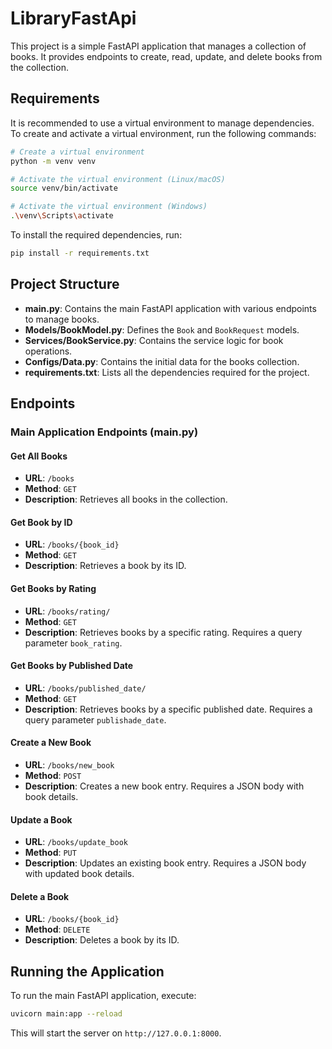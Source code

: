 # LibraryFastApi

This project is a simple FastAPI application that manages a collection of books. It provides endpoints to create, read, update, and delete books from the collection.

## Requirements

It is recommended to use a virtual environment to manage dependencies. To create and activate a virtual environment, run the following commands:

```bash
# Create a virtual environment
python -m venv venv

# Activate the virtual environment (Linux/macOS)
source venv/bin/activate

# Activate the virtual environment (Windows)
.\venv\Scripts\activate
```

To install the required dependencies, run:

```bash
pip install -r requirements.txt
```

## Project Structure

- **main.py**: Contains the main FastAPI application with various endpoints to manage books.
- **Models/BookModel.py**: Defines the `Book` and `BookRequest` models.
- **Services/BookService.py**: Contains the service logic for book operations.
- **Configs/Data.py**: Contains the initial data for the books collection.
- **requirements.txt**: Lists all the dependencies required for the project.

## Endpoints

### Main Application Endpoints (main.py)

#### Get All Books

- **URL**: `/books`
- **Method**: `GET`
- **Description**: Retrieves all books in the collection.

#### Get Book by ID

- **URL**: `/books/{book_id}`
- **Method**: `GET`
- **Description**: Retrieves a book by its ID.

#### Get Books by Rating

- **URL**: `/books/rating/`
- **Method**: `GET`
- **Description**: Retrieves books by a specific rating. Requires a query parameter `book_rating`.

#### Get Books by Published Date

- **URL**: `/books/published_date/`
- **Method**: `GET`
- **Description**: Retrieves books by a specific published date. Requires a query parameter `publishade_date`.

#### Create a New Book

- **URL**: `/books/new_book`
- **Method**: `POST`
- **Description**: Creates a new book entry. Requires a JSON body with book details.

#### Update a Book

- **URL**: `/books/update_book`
- **Method**: `PUT`
- **Description**: Updates an existing book entry. Requires a JSON body with updated book details.

#### Delete a Book

- **URL**: `/books/{book_id}`
- **Method**: `DELETE`
- **Description**: Deletes a book by its ID.

## Running the Application

To run the main FastAPI application, execute:

```bash
uvicorn main:app --reload
```

This will start the server on `http://127.0.0.1:8000`.
